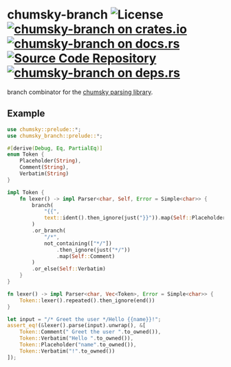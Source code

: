 # chumsky-branch ![License](https://img.shields.io/crates/l/chumsky-branch) [![chumsky-branch on crates.io](https://img.shields.io/crates/v/chumsky-branch)](https://crates.io/crates/chumsky-branch) [![chumsky-branch on docs.rs](https://docs.rs/chumsky-branch/badge.svg)](https://docs.rs/chumsky-branch) [![Source Code Repository](https://img.shields.io/badge/Code-On%20github.com-blue)](https://github.com/msrd0/chumsky-branch) [![chumsky-branch on deps.rs](https://deps.rs/repo/github/msrd0/chumsky-branch/status.svg)](https://deps.rs/repo/github/msrd0/chumsky-branch)

branch combinator for the [chumsky parsing library][__link0].


## Example


```rust
use chumsky::prelude::*;
use chumsky_branch::prelude::*;

#[derive(Debug, Eq, PartialEq)]
enum Token {
	Placeholder(String),
	Comment(String),
	Verbatim(String)
}

impl Token {
	fn lexer() -> impl Parser<char, Self, Error = Simple<char>> {
		branch(
			"{{",
			text::ident().then_ignore(just("}}")).map(Self::Placeholder)
		)
		.or_branch(
			"/*",
			not_containing(["*/"])
				.then_ignore(just("*/"))
				.map(Self::Comment)
		)
		.or_else(Self::Verbatim)
	}
}

fn lexer() -> impl Parser<char, Vec<Token>, Error = Simple<char>> {
	Token::lexer().repeated().then_ignore(end())
}

let input = "/* Greet the user */Hello {{name}}!";
assert_eq!(&lexer().parse(input).unwrap(), &[
	Token::Comment(" Greet the user ".to_owned()),
	Token::Verbatim("Hello ".to_owned()),
	Token::Placeholder("name".to_owned()),
	Token::Verbatim("!".to_owned())
]);
```


 [__cargo_doc2readme_dependencies_info]: ggGkYW0AYXSEG52uRQSwBdezG6GWW8ODAbr5G6KRmT_WpUB5G9hPmBcUiIp6YXKEG5kZkLEeMasBG-4acMviWu2FGy-OFmDxPWHtG1A-UE3mhOxOYWSBgmdjaHVtc2t5ZTAuOC4w
 [__link0]: https://crates.io/crates/chumsky/0.8.0

